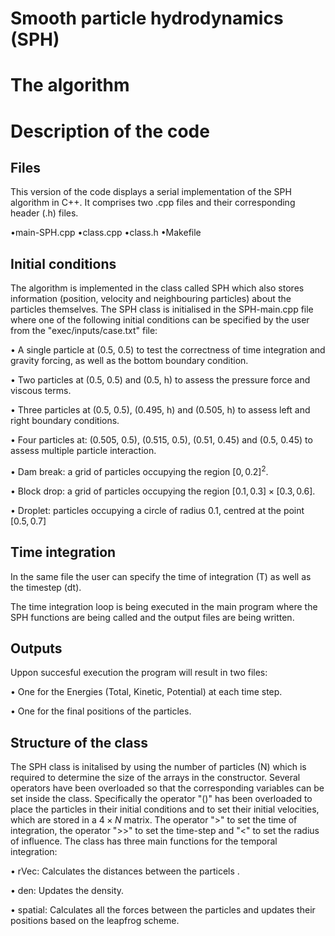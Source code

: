 # Smooth particle hydrodynamics (SPH)

# The algorithm

# Description of the code

## Files
This version of the code displays a serial implementation of the SPH algorithm in C++. It comprises two .cpp files and their corresponding header (.h) files. 

•main-SPH.cpp
•class.cpp
•class.h
•Makefile

## Initial conditions
The algorithm is implemented in the class called SPH which also stores information (position, velocity and neighbouring particles) about the particles themselves. The SPH class is initialised in the SPH-main.cpp file where one of the following initial conditions can be specified by the user from the "exec/inputs/case.txt" file:

• A single particle at (0.5, 0.5) to test the correctness of time integration and gravity forcing, as well as the bottom boundary condition.

• Two particles at (0.5, 0.5) and (0.5, h) to assess the pressure force and viscous terms. 

• Three particles at (0.5, 0.5), (0.495, h) and (0.505, h) to assess left and right boundary conditions. 

• Four particles at: (0.505, 0.5), (0.515, 0.5), (0.51, 0.45) and (0.5, 0.45) to assess multiple particle interaction.

• Dam break: a grid of particles occupying the region $[0,0.2]^2$.

• Block drop: a grid of particles occupying the region $[0.1,0.3]\times[0.3,0.6]$.

• Droplet: particles occupying a circle of radius 0.1, centred at the point $[0.5,0.7]$

## Time integration
In the same file the user can specify the time of integration (T) as well as the timestep (dt).

The time integration loop is being executed in the main program where the SPH functions are being called and the output files are being written. 

## Outputs

Uppon succesful execution the program will result in two files:

• One for the Energies (Total, Kinetic, Potential) at each time step.

• One for the final positions of the particles.

## Structure of the class

The SPH class is initalised by using the number of particles (N) which is required to determine the size of the arrays in the constructor. Several operators have been overloaded so that the corresponding variables can be set inside the class. Specifically the operator "()" has been overloaded to place the particles in their initial conditions and to set their initial velocities, which are stored in a $4\times N$ matrix. The operator ">" to set the time of integration, the operator ">>" to set the time-step and "<" to set the radius of influence. The class has three main functions for the temporal integration:

• rVec: Calculates the distances between the particels .

• den: Updates the density.

• spatial: Calculates all the forces between the particles and updates their positions based on the leapfrog scheme.
